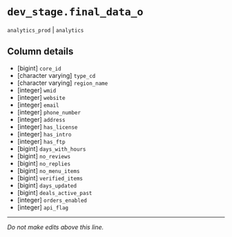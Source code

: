 # `dev_stage.final_data_o`
`analytics_prod` | `analytics`

## Column details
* [bigint]    `core_id`
* [character varying] `type_cd`
* [character varying] `region_name`
* [integer]   `wmid`
* [integer]   `website`
* [integer]   `email`
* [integer]   `phone_number`
* [integer]   `address`
* [integer]   `has_license`
* [integer]   `has_intro`
* [integer]   `has_ftp`
* [bigint]    `days_with_hours`
* [bigint]    `no_reviews`
* [bigint]    `no_replies`
* [bigint]    `no_menu_items`
* [bigint]    `verified_items`
* [bigint]    `days_updated`
* [bigint]    `deals_active_past`
* [integer]   `orders_enabled`
* [integer]   `api_flag`

-------------------------------------------------------------------------------
*Do not make edits above this line.*
